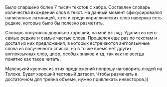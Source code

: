 Было спарщено более 7 тысяч текстов с хабра. Составлен словарь количества вхождений слов в текст. На данный момент сфокусировался написанных латиницей, хотя и среди кириллических слов наверяка есть редкие, которые было бы полезно разметить.

Словарь получился довольно хороший, на мой взгляд. Удалил из него самые редкие и самые частые слова. Прошелся еще раз по текстам и достал из них предложения, в которых встречаются англоязычные слова из полученного списка, но в то же время нет других англоязычных слов, цифр, особых знаков и тд, так как не всегда понятно как такое читать.

Маленький кусочек из этих предложений попрошу наговорить людей на Толоке. Будет хороший тестовый датасет. Чтобы размечать в достаточном для трейна объеме, нужно привлекать инвесторов.))

